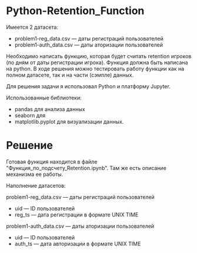 # Python-Retention_Function

Имеется 2 датасета:
- problem1-reg_data.csv — даты регистраций пользователей
- problem1-auth_data.csv — даты аторизации пользователей

Необходимо написать функцию, которая будет считать retention игроков (по дням от даты регистрации игрока). Функция должна быть написана на python. В ходе решения можно тестировать работу функции как на полном датасете, так и на части (сэмпле) данных.

Для решения задачи я использовал Python и платформу Jupyter.

Использованные библиотеки:
- pandas для анализа данных
- seaborn для 
- matplotlib.pyplot для визуализации данных.

# Решение

Готовая функция находится в файле "Функция_по_подсчету_Retention.ipynb". Там же есть описание механизма ее работы.

Наполнение датасетов:

problem1-reg_data.csv — даты регистраций пользователей
- uid — ID пользователей
- reg_ts — дата регистрации в формате UNIX TIME

problem1-auth_data.csv — даты аторизации пользователей
- uid — ID пользователей
- auth_ts	— дата авторизации в формате UNIX TIME

